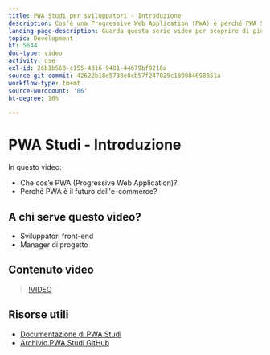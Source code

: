 ```yaml
---
title: PWA Studi per sviluppatori - Introduzione
description: Cos’è una Progressive Web Application (PWA) e perché PWA Studio è il futuro.
landing-page-description: Guarda questa serie video per scoprire di più sui Progressive Web Application (PWA) e perché PWA Studi rappresenta il futuro [!DNL Commerce] siti.
topic: Development
kt: 5644
doc-type: video
activity: use
exl-id: 26b1b560-c155-4316-9481-44679bf9216a
source-git-commit: 42622b18e5738e8cb57f247029c189884698851a
workflow-type: tm+mt
source-wordcount: '86'
ht-degree: 16%

---
```


# PWA Studi - Introduzione

In questo video:

- Che cos’è PWA (Progressive Web Application)?
- Perché PWA è il futuro dell&#39;e-commerce?

## A chi serve questo video?

- Sviluppatori front-end
- Manager di progetto

## Contenuto video

>[!VIDEO](https://video.tv.adobe.com/v/35715?quality=12&learn=on)

## Risorse utili

- [Documentazione di PWA Studi](https://developer.adobe.com/commerce/pwa-studio/)
- [Archivio PWA Studi GitHub](https://github.com/magento/pwa-studio)
